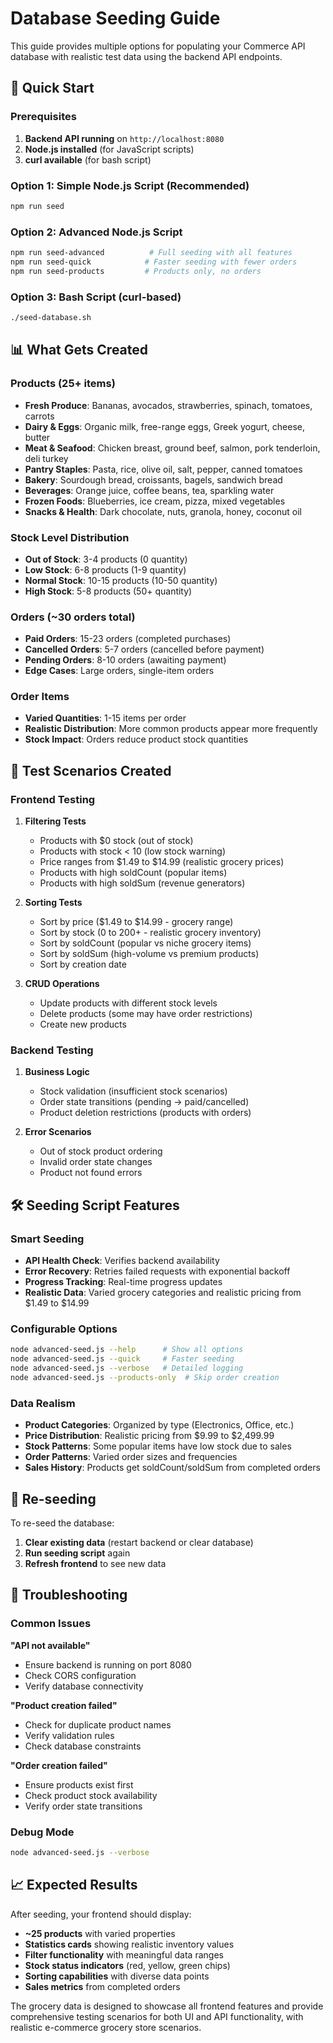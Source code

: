 # Database Seeding Guide

This guide provides multiple options for populating your Commerce API database with realistic test data using the backend API endpoints.

## 🚀 Quick Start

### Prerequisites
1. **Backend API running** on `http://localhost:8080`
2. **Node.js installed** (for JavaScript scripts)
3. **curl available** (for bash script)

### Option 1: Simple Node.js Script (Recommended)
```bash
npm run seed
```

### Option 2: Advanced Node.js Script
```bash
npm run seed-advanced          # Full seeding with all features
npm run seed-quick            # Faster seeding with fewer orders
npm run seed-products         # Products only, no orders
```

### Option 3: Bash Script (curl-based)
```bash
./seed-database.sh
```

## 📊 What Gets Created

### Products (25+ items)
- **Fresh Produce**: Bananas, avocados, strawberries, spinach, tomatoes, carrots
- **Dairy & Eggs**: Organic milk, free-range eggs, Greek yogurt, cheese, butter
- **Meat & Seafood**: Chicken breast, ground beef, salmon, pork tenderloin, deli turkey
- **Pantry Staples**: Pasta, rice, olive oil, salt, pepper, canned tomatoes
- **Bakery**: Sourdough bread, croissants, bagels, sandwich bread
- **Beverages**: Orange juice, coffee beans, tea, sparkling water
- **Frozen Foods**: Blueberries, ice cream, pizza, mixed vegetables
- **Snacks & Health**: Dark chocolate, nuts, granola, honey, coconut oil

### Stock Level Distribution
- **Out of Stock**: 3-4 products (0 quantity)
- **Low Stock**: 6-8 products (1-9 quantity)
- **Normal Stock**: 10-15 products (10-50 quantity)
- **High Stock**: 5-8 products (50+ quantity)

### Orders (~30 orders total)
- **Paid Orders**: 15-23 orders (completed purchases)
- **Cancelled Orders**: 5-7 orders (cancelled before payment)
- **Pending Orders**: 8-10 orders (awaiting payment)
- **Edge Cases**: Large orders, single-item orders

### Order Items
- **Varied Quantities**: 1-15 items per order
- **Realistic Distribution**: More common products appear more frequently
- **Stock Impact**: Orders reduce product stock quantities

## 🎯 Test Scenarios Created

### Frontend Testing
1. **Filtering Tests**
   - Products with $0 stock (out of stock)
   - Products with stock < 10 (low stock warning)
   - Price ranges from $1.49 to $14.99 (realistic grocery prices)
   - Products with high soldCount (popular items)
   - Products with high soldSum (revenue generators)

2. **Sorting Tests**
   - Sort by price ($1.49 to $14.99 - grocery range)
   - Sort by stock (0 to 200+ - realistic grocery inventory)
   - Sort by soldCount (popular vs niche grocery items)
   - Sort by soldSum (high-volume vs premium products)
   - Sort by creation date

3. **CRUD Operations**
   - Update products with different stock levels
   - Delete products (some may have order restrictions)
   - Create new products

### Backend Testing
1. **Business Logic**
   - Stock validation (insufficient stock scenarios)
   - Order state transitions (pending → paid/cancelled)
   - Product deletion restrictions (products with orders)

2. **Error Scenarios**
   - Out of stock product ordering
   - Invalid order state changes
   - Product not found errors

## 🛠️ Seeding Script Features

### Smart Seeding
- **API Health Check**: Verifies backend availability
- **Error Recovery**: Retries failed requests with exponential backoff
- **Progress Tracking**: Real-time progress updates
- **Realistic Data**: Varied grocery categories and realistic pricing from $1.49 to $14.99

### Configurable Options
```bash
node advanced-seed.js --help      # Show all options
node advanced-seed.js --quick     # Faster seeding
node advanced-seed.js --verbose   # Detailed logging
node advanced-seed.js --products-only  # Skip order creation
```

### Data Realism
- **Product Categories**: Organized by type (Electronics, Office, etc.)
- **Price Distribution**: Realistic pricing from $9.99 to $2,499.99
- **Stock Patterns**: Some popular items have low stock due to sales
- **Order Patterns**: Varied order sizes and frequencies
- **Sales History**: Products get soldCount/soldSum from completed orders

## 🔄 Re-seeding

To re-seed the database:
1. **Clear existing data** (restart backend or clear database)
2. **Run seeding script** again
3. **Refresh frontend** to see new data

## 🐛 Troubleshooting

### Common Issues

**"API not available"**
- Ensure backend is running on port 8080
- Check CORS configuration
- Verify database connectivity

**"Product creation failed"**
- Check for duplicate product names
- Verify validation rules
- Check database constraints

**"Order creation failed"**
- Ensure products exist first
- Check product stock availability
- Verify order state transitions

### Debug Mode
```bash
node advanced-seed.js --verbose
```

## 📈 Expected Results

After seeding, your frontend should display:
- **~25 products** with varied properties
- **Statistics cards** showing realistic inventory values
- **Filter functionality** with meaningful data ranges
- **Stock status indicators** (red, yellow, green chips)
- **Sorting capabilities** with diverse data points
- **Sales metrics** from completed orders

The grocery data is designed to showcase all frontend features and provide comprehensive testing scenarios for both UI and API functionality, with realistic e-commerce grocery store scenarios.
